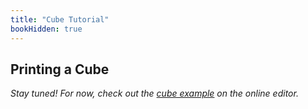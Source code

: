 ```yaml
---
title: "Cube Tutorial"
bookHidden: true
---
```


## Printing a Cube
_Stay tuned! For now, check out the <a href="https://machineagency.github.io/p5.fab/editor/index.html">cube example</a> on the online editor._